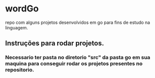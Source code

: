# wordGo

repo com alguns projetos desenvolvidos em go para fins de estudo na linguagem.

## Instruções para rodar projetos.

###     Necessario ter pasta no diretorio "src" da pasta go em sua maquina para conseguir rodar os projetos presentes no repositorio.